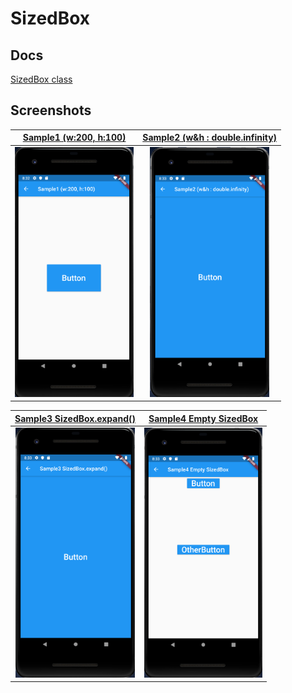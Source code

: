 # SizedBox

## Docs

[SizedBox class](https://api.flutter.dev/flutter/widgets/SizedBox-class.html)

## Screenshots

|[Sample1 (w:200, h:100)](lib/pages/sample1.dart)|[Sample2 (w&h : double.infinity)](lib/pages/sample2.dart)|
|:-:|:-:|
|<img src="./screenshots/Sample1.png" height="400" alt="Screenshot"/>|<img src="./screenshots/Sample2.png" height="400" alt="Screenshot"/>|

|[Sample3 SizedBox.expand()](lib/pages/sample3.dart)|[Sample4 Empty SizedBox](lib/pages/sample4.dart)|
|:-:|:-:|
|<img src="./screenshots/Sample3.png" height="400" alt="Screenshot"/>|<img src="./screenshots/Sample4.png" height="400" alt="Screenshot"/>|
